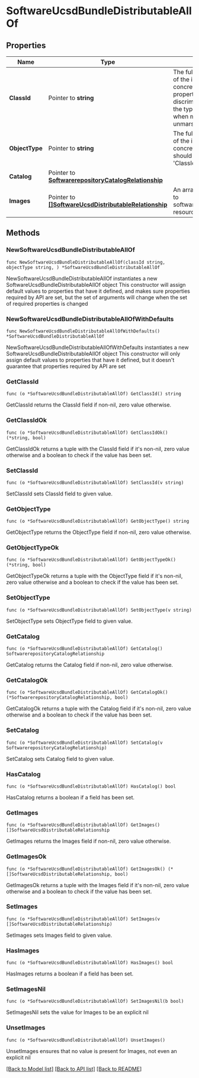# SoftwareUcsdBundleDistributableAllOf

## Properties

Name | Type | Description | Notes
------------ | ------------- | ------------- | -------------
**ClassId** | Pointer to **string** | The fully-qualified name of the instantiated, concrete type. This property is used as a discriminator to identify the type of the payload when marshaling and unmarshaling data. | [default to "software.UcsdBundleDistributable"]
**ObjectType** | Pointer to **string** | The fully-qualified name of the instantiated, concrete type. The value should be the same as the &#39;ClassId&#39; property. | [default to "software.UcsdBundleDistributable"]
**Catalog** | Pointer to [**SoftwarerepositoryCatalogRelationship**](SoftwarerepositoryCatalogRelationship.md) |  | [optional] 
**Images** | Pointer to [**[]SoftwareUcsdDistributableRelationship**](SoftwareUcsdDistributableRelationship.md) | An array of relationships to softwareUcsdDistributable resources. | [optional] [readonly] 

## Methods

### NewSoftwareUcsdBundleDistributableAllOf

`func NewSoftwareUcsdBundleDistributableAllOf(classId string, objectType string, ) *SoftwareUcsdBundleDistributableAllOf`

NewSoftwareUcsdBundleDistributableAllOf instantiates a new SoftwareUcsdBundleDistributableAllOf object
This constructor will assign default values to properties that have it defined,
and makes sure properties required by API are set, but the set of arguments
will change when the set of required properties is changed

### NewSoftwareUcsdBundleDistributableAllOfWithDefaults

`func NewSoftwareUcsdBundleDistributableAllOfWithDefaults() *SoftwareUcsdBundleDistributableAllOf`

NewSoftwareUcsdBundleDistributableAllOfWithDefaults instantiates a new SoftwareUcsdBundleDistributableAllOf object
This constructor will only assign default values to properties that have it defined,
but it doesn't guarantee that properties required by API are set

### GetClassId

`func (o *SoftwareUcsdBundleDistributableAllOf) GetClassId() string`

GetClassId returns the ClassId field if non-nil, zero value otherwise.

### GetClassIdOk

`func (o *SoftwareUcsdBundleDistributableAllOf) GetClassIdOk() (*string, bool)`

GetClassIdOk returns a tuple with the ClassId field if it's non-nil, zero value otherwise
and a boolean to check if the value has been set.

### SetClassId

`func (o *SoftwareUcsdBundleDistributableAllOf) SetClassId(v string)`

SetClassId sets ClassId field to given value.


### GetObjectType

`func (o *SoftwareUcsdBundleDistributableAllOf) GetObjectType() string`

GetObjectType returns the ObjectType field if non-nil, zero value otherwise.

### GetObjectTypeOk

`func (o *SoftwareUcsdBundleDistributableAllOf) GetObjectTypeOk() (*string, bool)`

GetObjectTypeOk returns a tuple with the ObjectType field if it's non-nil, zero value otherwise
and a boolean to check if the value has been set.

### SetObjectType

`func (o *SoftwareUcsdBundleDistributableAllOf) SetObjectType(v string)`

SetObjectType sets ObjectType field to given value.


### GetCatalog

`func (o *SoftwareUcsdBundleDistributableAllOf) GetCatalog() SoftwarerepositoryCatalogRelationship`

GetCatalog returns the Catalog field if non-nil, zero value otherwise.

### GetCatalogOk

`func (o *SoftwareUcsdBundleDistributableAllOf) GetCatalogOk() (*SoftwarerepositoryCatalogRelationship, bool)`

GetCatalogOk returns a tuple with the Catalog field if it's non-nil, zero value otherwise
and a boolean to check if the value has been set.

### SetCatalog

`func (o *SoftwareUcsdBundleDistributableAllOf) SetCatalog(v SoftwarerepositoryCatalogRelationship)`

SetCatalog sets Catalog field to given value.

### HasCatalog

`func (o *SoftwareUcsdBundleDistributableAllOf) HasCatalog() bool`

HasCatalog returns a boolean if a field has been set.

### GetImages

`func (o *SoftwareUcsdBundleDistributableAllOf) GetImages() []SoftwareUcsdDistributableRelationship`

GetImages returns the Images field if non-nil, zero value otherwise.

### GetImagesOk

`func (o *SoftwareUcsdBundleDistributableAllOf) GetImagesOk() (*[]SoftwareUcsdDistributableRelationship, bool)`

GetImagesOk returns a tuple with the Images field if it's non-nil, zero value otherwise
and a boolean to check if the value has been set.

### SetImages

`func (o *SoftwareUcsdBundleDistributableAllOf) SetImages(v []SoftwareUcsdDistributableRelationship)`

SetImages sets Images field to given value.

### HasImages

`func (o *SoftwareUcsdBundleDistributableAllOf) HasImages() bool`

HasImages returns a boolean if a field has been set.

### SetImagesNil

`func (o *SoftwareUcsdBundleDistributableAllOf) SetImagesNil(b bool)`

 SetImagesNil sets the value for Images to be an explicit nil

### UnsetImages
`func (o *SoftwareUcsdBundleDistributableAllOf) UnsetImages()`

UnsetImages ensures that no value is present for Images, not even an explicit nil

[[Back to Model list]](../README.md#documentation-for-models) [[Back to API list]](../README.md#documentation-for-api-endpoints) [[Back to README]](../README.md)


